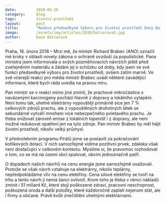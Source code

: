 ```yaml
---
date:         2018-02-16
category:     blog
tags:         životní-prostředí
layout:       post
title:        "Reakce předsedkyně Výboru pro životní prostředí Dany Balcarové na výroky ministra Richarda Brabce"
image:        /assets/img/articles/2018/balcarova3.jpg
author:       Dana Balcarová
---
```

 
Praha, 16. února 2018 – Mrzí mě, že ministr Richard Brabec (ANO) označil mé kroky v oblasti novely zákona o ochraně ovzduší za populistické. Pana ministra jsem informovala o svých pozměňovacích návrzích ještě před zveřejněním materiálu a žádám jej o schůzku od doby, kdy jsem ve své funkci předsedkyně výboru pro životní prostředí, ovšem zatím marně. Ve své včerejší reakci pro média ministr Brabec uvádí některé zavádějící informace, které bych ráda uvedla na pravou míru.
 
Pan ministr se v reakci mimo jiné zmínil, že prachové mikročástice s navázanými karcinogeny pochází hlavně z dopravy a lokálního vytápění. Není tomu tak, uhelné elektrárny vypouštějí primárně sice jen 7 % celkových zdrojů prachu, ale z vypouštěných druhotných látek se sekundárně vytváří mnohem více nebezpečného poletavého prachu. Je třeba snižovat zároveň emise z lokálních topenišť i z dopravy, ale není možné redukovat opatření jen na tyto zdroje. Pan ministr Brabec by měl hájit životní prostředí, nikoliv velký průmysl.
 
V předvolebním programu Pirátů jsme se postavili za pokračování kotlíkových dotací. V nich samozřejmě vidíme pozitivní prvek, zdaleka však není dostačující v celkovém kontextu. Myslíme si, že pravomoc rozhodovat o tom, co se má na území obcí spalovat, obcím jednoznačně patří.
 
O dopadech našich návrhů na cenu energie jsme samozřejmě uvažovali. Protože se však návrh vztahuje na elektrárny, nikoliv teplárny, nepředpokládáme vliv na cenu elektřiny. Cena silové elektřiny se tvoří na trhu a tento návrh ji nemá šanci ovlivnit. Krom toho je třeba v rámci nákladů zmínit i 51 miliard Kč, které stojí poškozené zdraví, pracovní neschopnost, poškozená úroda a další položky, které každoročně zaplatí nejenom stát, ale i firmy a občané. Právě kvůli znečištění uhelnými elektrárnami.

